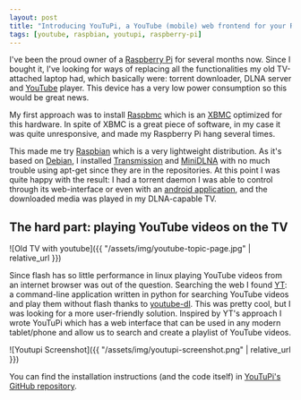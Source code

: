 ```yaml
---
layout: post
title: "Introducing YouTuPi, a YouTube (mobile) web frontend for your Raspberry Pi"
tags: [youtube, raspbian, youtupi, raspberry-pi]
---
```


I've been the proud owner of a [Raspberry Pi](http://www.raspberrypi.org/) for several months now. Since I bought it, I've looking for ways of replacing all the functionalities my old TV-attached laptop had, which basically were: torrent downloader, DLNA server and [YouTube](http://www.youtube.com/) player. This device has a very low power consumption so this would be great news.

My first approach was to install [Raspbmc](http://www.raspbmc.com/) which is an [XBMC](http://xbmc.org/) optimized for this hardware. In spite of  XBMC is a great piece of software, in my case it was quite unresponsive, and made my Raspberry Pi hang several times.

This made me try [Raspbian](http://www.raspbian.org/) which is a very lightweight distribution. As it's based on [Debian](http://www.debian.org/), I installed [Transmission](http://www.transmissionbt.com/) and [MiniDLNA](http://minidlna.sourceforge.net/) with no much trouble using apt-get since they are in the repositories. At this point I was quite happy with the result: I had a torrent daemon I was able to control through its web-interface or even with an [android application](https://play.google.com/store/apps/details?id=com.neogb.rtac), and the downloaded media was played in my DLNA-capable TV.

## The hard part: playing YouTube videos on the TV

![Old TV with youtube]({{ "/assets/img/youtube-topic-page.jpg" | relative_url }})

Since flash has so little performance in linux playing YouTube videos from an internet browser was out of the question. Searching the web I found [YT](http://www.raspberrypi.org/phpBB3/viewtopic.php?t=8157): a command-line application written in python for searching YouTube videos and play them without flash thanks to [youtube-dl](http://rg3.github.com/youtube-dl/). This was pretty cool, but I was looking for a more user-friendly solution. Inspired by YT's approach I wrote YouTuPi which has a web interface that can be used in any modern tablet/phone and allow us to search and create a playlist of YouTube videos.

![Youtupi Screenshot]({{ "/assets/img/youtupi-screenshot.png" | relative_url }})

You can find the installation instructions (and the code itself) in [YouTuPi's GitHub repository](https://github.com/kktuax/youtupi).
